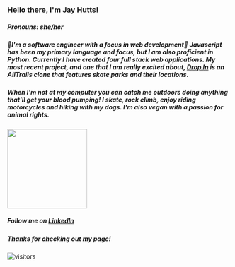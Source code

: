 ### Hello there, I'm Jay Hutts!
##### ___Pronouns: she/her___

##### 🌱I'm a software engineer with a focus in web development🌱 Javascript has been my primary language and focus, but I am also proficient in Python. Currently I have created four full stack web applications. My most recent project, and one that I am really excited about, [Drop In](https://github.com/jay-bean/DropIn) is an AllTrails clone that features skate parks and their locations.

##### When I'm not at my computer you can catch me outdoors doing anything that'll get your blood pumping! I skate, rock climb, enjoy riding motorcycles and hiking with my dogs. I'm also vegan with a passion for animal rights. 

<img height="180em" src="https://github-readme-stats.vercel.app/api?username=jay-bean&show_icons=true&hide_border=true&&count_private=true&include_all_commits=true" />

##### Follow me on [LinkedIn](https://www.linkedin.com/in/jay-hutts-300ab9180/)

##### Thanks for checking out my page!
![visitors](https://visitor-badge.glitch.me/badge?page_id=${jay-bean}.${jay-bean})
